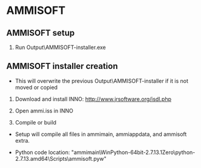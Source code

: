 # AMMISOFT

## AMMISOFT setup

1. Run Output\AMMISOFT-installer.exe

## AMMISOFT installer creation

- This will overwrite the previous Output\AMMISOFT-installer if it is not moved or copied

1. Download and install INNO: http://www.jrsoftware.org/isdl.php

2. Open ammi.iss in INNO

3. Compile or build

- Setup will compile all files in ammimain, ammiappdata, and ammisoft extra.

- Python code location: "ammimain\WinPython-64bit-2.7.13.1Zero\python-2.7.13.amd64\Scripts\ammisoft.pyw"
